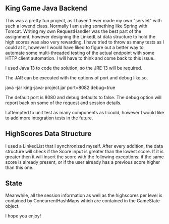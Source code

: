 King Game Java Backend
----

This was a pretty fun project, as I haven't ever made my own "servlet" with such a lowend class.
Normally I am using something like Spring with Tomcat. Writing my own RequestHandler was the
best part of the assignment, however designing the LinkedList data structure to hold the high
scores was also very rewarding. I have tried to throw as many tests as I could at it, however
I would have liked to figure out a better way to automate some multi-threaded testing of the
actual endpoint with some HTTP client automation. I will have to think and come back to this
issue.

I used Java 13 to code the solution, so the JRE 13 will be required.

The JAR can be executed with the options of port and debug like so.


java -jar king-java-project.jar port=8082 debug=true


The default port is 8080 and debug defaults to false. The debug option will report back on
some of the request and session details.

I attempted to unit test as many components as I could, however I would like to add more
integration tests in the future.

HighScores Data Structure
---

I used a LinkedList that I synchronized myself. After every addition, the data structure
will check if the Score input is greater than the lowest score. If it is greater then it
will insert the score with the following exceptions: if the same score is already present,
or if the user already has a previous score higher than this one.

State
---

Meanwhile, all the session information as well as the highscores per level is contained
by ConcurrentHashMaps which are contained in the GameState object.

I hope you enjoy!